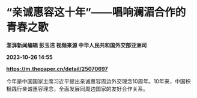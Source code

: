 # “亲诚惠容这十年”——唱响澜湄合作的青春之歌
**澎湃新闻编辑 彭玉洁 视频来源 中华人民共和国外交部亚洲司**

**2023-10-26 14:55**

**https://m.thepaper.cn/detail/25070697**

今年是中国国家主席习近平提出亲诚惠容周边外交理念10周年。10年来，中国积极践行亲诚惠容理念，全面发展同周边国家的友好合作关系。